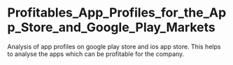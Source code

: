 # Profitables_App_Profiles_for_the_App_Store_and_Google_Play_Markets
 Analysis of app profiles on google play store and ios app store. This helps to analyse the apps which can be profitable for the company.
